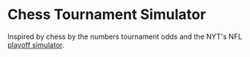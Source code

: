 # Chess Tournament Simulator
Inspired by chess by the numbers tournament odds and 
the NYT's NFL [playoff simulator](https://www.nytimes.com/interactive/2023/upshot/nfl-playoff-picture.html).